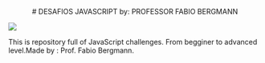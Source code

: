 <p align="center">
 # DESAFIOS JAVASCRIPT by: PROFESSOR FABIO BERGMANN
</p>

![](https://mir-s3-cdn-cf.behance.net/project_modules/1400_opt_1/d1e59b143333211.627908a38b9e7.gif)


This is repository full of JavaScript challenges. From begginer to advanced level.Made by : Prof. Fabio Bergmann.
